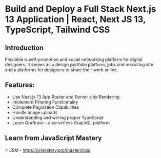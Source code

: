 # Build and Deploy a Full Stack Next.js 13 Application | React, Next JS 13, TypeScript, Tailwind CSS

## Introduction
Flexibble is self-promotion and social networking platform for digital designers. It serves as a design portfolio platform, jobs and recruiting site and a platforms for designers to share their work online.

## Features:
- Use Next.js 13 App Router and Server side Rendering
- Implement Filtering Functionality
- Complete Pagination Capabilities
- Handle image uploads
- Understanding and writing proper TypeScript
- Learn Grafbase - a serverless GraphQL platform

## Learn from JavaScript Mastery 
⭐ JSM - https://jsmastery.pro/masterclass

